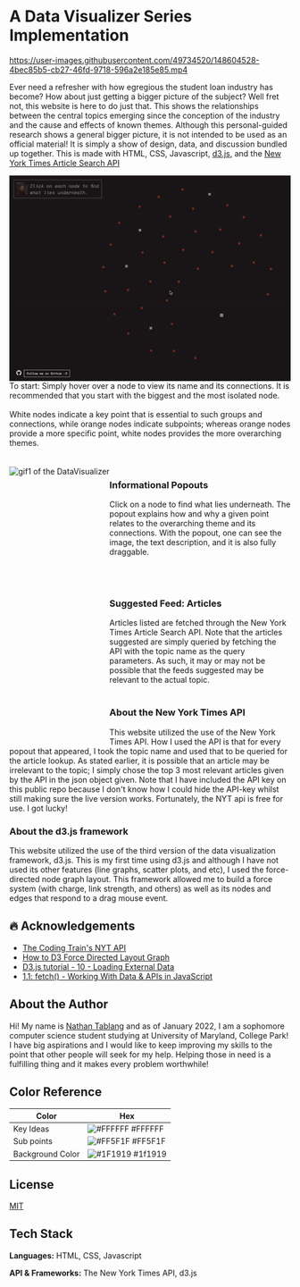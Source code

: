 # A Data Visualizer Series Implementation

https://user-images.githubusercontent.com/49734520/148604528-4bec85b5-cb27-46fd-9718-596a2e185e85.mp4     

Ever need a refresher with how egregious the student loan industry has become? 
How about just getting a bigger picture of the subject? 
Well fret not, this website is here to do just that. 
This shows the relationships between the central topics emerging since the conception of the industry and the cause and effects of known themes. 
Although this personal-guided research shows a general bigger picture, it is not intended to be used as an official material! 
It is simply a show of design, data, and discussion bundled up together. 
This is made with HTML, CSS, Javascript, [d3.js](https://d3js.org/), and the [New York Times Article Search API](https://developer.nytimes.com/docs/articlesearch-product/1/overview)

<img align="right" src="gif1.gif" alt="gif1 of the DataVisualizer">   
To start:   
Simply hover over a node to view its name and its connections.
It is recommended that you start with the biggest and the most isolated node.  
<br>
<br>
White nodes indicate a key point that is essential to such groups and connections, while orange nodes indicate subpoints; 
whereas orange nodes provide a more specific point, white nodes provides the more overarching themes.  
<br>
<br>
<br>
<img align="left" src="gif2.gif" alt="gif1 of the DataVisualizer" height="500px">
   
### Informational Popouts ###
Click on a node to find what lies underneath. The popout explains how and why a given point relates to the overarching theme and its connections. With the popout, one can see the image, the text description, and it is also fully draggable. <br> <br><br><br>
    
### Suggested Feed: Articles ###
Articles listed are fetched through the New York Times Article Search API. Note that the articles suggested are simply queried by fetching the API with the topic name as the query parameters. As such, it may or may not be possible that the feeds suggested may be relevant to the actual topic.<br><br>
  
    
### About the New York Times API ###
This website utilized the use of the New York Times API. How I used the API is that for every popout that appeared, 
I took the topic name and used that to be queried for the article lookup. As stated earlier, it is possible that an article may be irrelevant to the topic; 
I simply chose the top 3 most relevant articles given by the API in the json object given. Note that I have included the API key on this public repo because I don't know how I could hide the API-key whilst still making sure the live version works. Fortunately, the NYT api is free for use. I got lucky!<br>
  
    
### About the d3.js framework ###
This website utilized the use of the third version of the data visualization framework, d3.js. This is my first time using d3.js and although I have not used its other features (line graphs, scatter plots, and etc), I used the force-directed node graph layout. This framework allowed me to build a force system (with charge, link strength, and others) as well as its nodes and edges that respond to a drag mouse event.<br>
  

## 🔥 Acknowledgements

 - [The Coding Train's NYT API](https://www.youtube.com/watch?v=IMne3LY4bks&t=794s&ab_channel=TheCodingTrain)
 - [How to D3 Force Directed Layout Graph](https://www.youtube.com/watch?v=HP1tOlxVYz4&t=846s&ab_channel=BenSullins)
 - [D3.js tutorial - 10 - Loading External Data](https://www.youtube.com/watch?v=2S1AbEWX85o&ab_channel=d3Vienno)
 - [1.1: fetch() - Working With Data & APIs in JavaScript](https://www.youtube.com/watch?v=tc8DU14qX6I&ab_channel=TheCodingTrain)

## About the Author

Hi! My name is [Nathan Tablang](https://www.linkedin.com/in/nathan-tablang-297b861b1/) and as of January 2022, 
I am a sophomore computer science student studying at University of Maryland, College Park! 
I have big aspirations and I would like to keep improving my skills to the point that other people will seek for my help. 
Helping those in need is a fulfilling thing and it makes every problem worthwhile!

## Color Reference

| Color             | Hex                                                                |
| ----------------- | ------------------------------------------------------------------ |
| Key Ideas  | ![#FFFFFF](https://via.placeholder.com/10/ffffff?text=+) #FFFFFF |
| Sub points | ![#FF5F1F](https://via.placeholder.com/10/ff5f1f?text=+) #FF5F1F |
| Background Color | ![#1F1919](https://via.placeholder.com/10/1f1919?text=+) #1f1919 |


## License

[MIT](https://choosealicense.com/licenses/mit/)


## Tech Stack

**Languages:** HTML, CSS, Javascript

**API & Frameworks:** The New York Times API, d3.js
